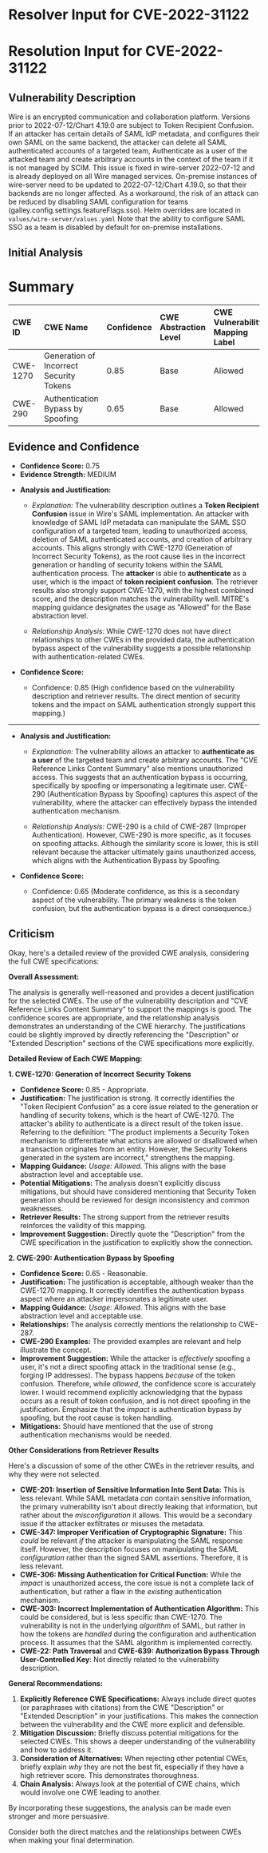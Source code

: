 # Resolver Input for CVE-2022-31122

# Resolution Input for CVE-2022-31122

## Vulnerability Description
Wire is an encrypted communication and collaboration platform. Versions prior to 2022-07-12/Chart 4.19.0 are subject to Token Recipient Confusion. If an attacker has certain details of SAML IdP metadata, and configures their own SAML on the same backend, the attacker can delete all SAML authenticated accounts of a targeted team, Authenticate as a user of the attacked team and create arbitrary accounts in the context of the team if it is not managed by SCIM. This issue is fixed in wire-server 2022-07-12 and is already deployed on all Wire managed services. On-premise instances of wire-server need to be updated to 2022-07-12/Chart 4.19.0, so that their backends are no longer affected. As a workaround, the risk of an attack can be reduced by disabling SAML configuration for teams (galley.config.settings.featureFlags.sso). Helm overrides are located in `values/wire-server/values.yaml` Note that the ability to configure SAML SSO as a team is disabled by default for on-premise installations.

## Initial Analysis
# Summary
| CWE ID    | CWE Name                                     | Confidence | CWE Abstraction Level | CWE Vulnerability Mapping Label | CWE-Vulnerability Mapping Notes |
| :--------- | :------------------------------------------- | :--------- | :-------------------- | :------------------------------ | :------------------------------ |
| CWE-1270 | Generation of Incorrect Security Tokens | 0.85      | Base                   | Allowed                         | Acceptable-Use            |
| CWE-290 | Authentication Bypass by Spoofing | 0.65      | Base                   | Allowed                         | Acceptable-Use            |

## Evidence and Confidence

*   **Confidence Score:** 0.75
*   **Evidence Strength:** MEDIUM

- **Analysis and Justification:**  
  - *Explanation:* The vulnerability description outlines a **Token Recipient Confusion** issue in Wire's SAML implementation. An attacker with knowledge of SAML IdP metadata can manipulate the SAML SSO configuration of a targeted team, leading to unauthorized access, deletion of SAML authenticated accounts, and creation of arbitrary accounts. This aligns strongly with CWE-1270 (Generation of Incorrect Security Tokens), as the root cause lies in the incorrect generation or handling of security tokens within the SAML authentication process. The **attacker** is able to **authenticate** as a user, which is the impact of **token recipient confusion**.
  The retriever results also strongly support CWE-1270, with the highest combined score, and the description matches the vulnerability well. MITRE's mapping guidance designates the usage as "Allowed" for the Base abstraction level.

  - *Relationship Analysis:* While CWE-1270 does not have direct relationships to other CWEs in the provided data, the authentication bypass aspect of the vulnerability suggests a possible relationship with authentication-related CWEs.

- **Confidence Score:**  
  - Confidence: 0.85 (High confidence based on the vulnerability description and retriever results. The direct mention of security tokens and the impact on SAML authentication strongly support this mapping.)

---
- **Analysis and Justification:**  
  - *Explanation:* The vulnerability allows an attacker to **authenticate as a user** of the targeted team and create arbitrary accounts. The "CVE Reference Links Content Summary" also mentions unauthorized access. This suggests that an authentication bypass is occurring, specifically by spoofing or impersonating a legitimate user. CWE-290 (Authentication Bypass by Spoofing) captures this aspect of the vulnerability, where the attacker can effectively bypass the intended authentication mechanism.

  - *Relationship Analysis:* CWE-290 is a child of CWE-287 (Improper Authentication). However, CWE-290 is more specific, as it focuses on spoofing attacks.
  Although the similarity score is lower, this is still relevant because the attacker ultimately gains unauthorized access, which aligns with the Authentication Bypass by Spoofing.

- **Confidence Score:**  
  - Confidence: 0.65 (Moderate confidence, as this is a secondary aspect of the vulnerability. The primary weakness is the token confusion, but the authentication bypass is a direct consequence.)

## Criticism
Okay, here's a detailed review of the provided CWE analysis, considering the full CWE specifications:

**Overall Assessment:**

The analysis is generally well-reasoned and provides a decent justification for the selected CWEs.  The use of the vulnerability description and "CVE Reference Links Content Summary" to support the mappings is good. The confidence scores are appropriate, and the relationship analysis demonstrates an understanding of the CWE hierarchy.  The justifications could be slightly improved by directly referencing the "Description" or "Extended Description" sections of the CWE specifications more explicitly.

**Detailed Review of Each CWE Mapping:**

**1. CWE-1270: Generation of Incorrect Security Tokens**

*   **Confidence Score:** 0.85 - Appropriate.
*   **Justification:** The justification is strong. It correctly identifies the "Token Recipient Confusion" as a core issue related to the generation or handling of security tokens, which is the heart of CWE-1270. The attacker's ability to authenticate is a direct result of the token issue.  Referring to the definition: "The product implements a Security Token mechanism to differentiate what actions are allowed or disallowed when a transaction originates from an entity. However, the Security Tokens generated in the system are incorrect," strengthens the mapping.
*   **Mapping Guidance:** *Usage: Allowed*.  This aligns with the base abstraction level and acceptable use.
*   **Potential Mitigations:** The analysis doesn't explicitly discuss mitigations, but should have considered mentioning that Security Token generation should be reviewed for design inconsistency and common weaknesses.
*   **Retriever Results:** The strong support from the retriever results reinforces the validity of this mapping.
*   **Improvement Suggestion:** Directly quote the "Description" from the CWE specification in the justification to explicitly show the connection.

**2. CWE-290: Authentication Bypass by Spoofing**

*   **Confidence Score:** 0.65 - Reasonable.
*   **Justification:** The justification is acceptable, although weaker than the CWE-1270 mapping. It correctly identifies the authentication bypass aspect where an attacker impersonates a legitimate user.
*   **Mapping Guidance:** *Usage: Allowed*. This aligns with the base abstraction level and acceptable use.
*   **Relationships:** The analysis correctly mentions the relationship to CWE-287.
*   **CWE-290 Examples:** The provided examples are relevant and help illustrate the concept.
*   **Improvement Suggestion:** While the attacker is *effectively* spoofing a user, it's not a direct spoofing attack in the traditional sense (e.g., forging IP addresses). The bypass happens *because* of the token confusion. Therefore, while *allowed*, the confidence score is accurately lower. I would recommend explicitly acknowledging that the bypass occurs as a result of token confusion, and is not direct spoofing in the justification. Emphasize that the *impact* is authentication bypass by spoofing, but the root cause is token handling.
*   **Mitigations:** Should have mentioned that the use of strong authentication mechanisms would be needed.

**Other Considerations from Retriever Results**

Here's a discussion of some of the other CWEs in the retriever results, and why they were not selected.

*   **CWE-201: Insertion of Sensitive Information Into Sent Data:**  This is less relevant. While SAML metadata *can* contain sensitive information, the primary vulnerability isn't about directly leaking that information, but rather about the *misconfiguration* it allows. This would be a secondary issue if the attacker exfiltrates or misuses the metadata.
*   **CWE-347: Improper Verification of Cryptographic Signature:** This *could* be relevant *if* the attacker is manipulating the SAML response itself. However, the description focuses on manipulating the SAML *configuration* rather than the signed SAML assertions. Therefore, it is less relevant.
*   **CWE-306: Missing Authentication for Critical Function:** While the *impact* is unauthorized access, the core issue is not a complete lack of authentication, but rather a flaw in the *existing* authentication mechanism.
*   **CWE-303: Incorrect Implementation of Authentication Algorithm:** This could be considered, but is less specific than CWE-1270. The vulnerability is not in the underlying *algorithm* of SAML, but rather in how the tokens are *handled* during the configuration and authentication process. It assumes that the SAML algorithm is implemented correctly.
*   **CWE-22: Path Traversal** and **CWE-639: Authorization Bypass Through User-Controlled Key**: Not directly related to the vulnerability description.

**General Recommendations:**

1.  **Explicitly Reference CWE Specifications:** Always include direct quotes (or paraphrases with citations) from the CWE "Description" or "Extended Description" in your justifications. This makes the connection between the vulnerability and the CWE more explicit and defensible.
2.  **Mitigation Discussion:** Briefly discuss potential mitigations for the selected CWEs. This shows a deeper understanding of the vulnerability and how to address it.
3.  **Consideration of Alternatives:** When rejecting other potential CWEs, briefly explain *why* they are not the best fit, especially if they have a high retriever score. This demonstrates thoroughness.
4.  **Chain Analysis:** Always look at the potential of CWE chains, which would involve one CWE leading to another.

By incorporating these suggestions, the analysis can be made even stronger and more persuasive.

Consider both the direct matches and the relationships between CWEs
when making your final determination.
        